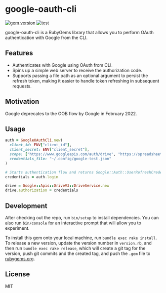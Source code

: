 # google-oauth-cli

[![gem version](https://badge.fury.io/rb/google-oauth-cli.svg)](https://badge.fury.io/rb/google-oauth-cli)
![test](https://github.com/fujikky/google-oauth-cli/actions/workflows/test.yml/badge.svg?branch=main)

google-oauth-cli is a RubyGems library that allows you to perform OAuth authentication with Google from the CLI.

## Features

- Authenticates with Google using OAuth from CLI.
- Spins up a simple web server to receive the authorization code.
- Supports passing a file path as an optional argument to persist the refresh token, making it easier to handle token refreshing in subsequent requests.

## Motivation

Google deprecates to the OOB flow by Google in February 2022.

## Usage

```rb
auth = GoogleOAuthCli.new(
  client_id: ENV["client_id"],
  client_secret: ENV["client_secret"],
  scope: ["https://www.googleapis.com/auth/drive", "https://spreadsheets.google.com/feeds"],
  credentials_file: "~/.config/google-test.json"
)

# Starts authentication flow and returns Google::Auth::UserRefreshCredentials
credentials = auth.login

drive = Google::Apis::DriveV3::DriveService.new
drive.authorization = credentials
```

## Development

After checking out the repo, run `bin/setup` to install dependencies. You can also run `bin/console` for an interactive prompt that will allow you to experiment.

To install this gem onto your local machine, run `bundle exec rake install`. To release a new version, update the version number in `version.rb`, and then run `bundle exec rake release`, which will create a git tag for the version, push git commits and the created tag, and push the `.gem` file to [rubygems.org](https://rubygems.org).

## License

MIT
